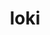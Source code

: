 ---
title: "loki"
layout: cache
categories: [package, develop-2023-05-18]
meta: {"versions": ["0.1.7"], "compilers": ["oneapi@=2023.0.0"], "oss": ["ubuntu20.04"], "platforms": ["linux"], "targets": ["x86_64"], "stacks": ["e4s-oneapi", "root"], "num_specs": 1, "num_specs_by_stack": {"root": 1, "e4s-oneapi": 1}}
spec_details: [{"hash": "6fcy7c4r6w3ogsp6z2zxe2w54arvpjok", "compiler": "oneapi@=2023.0.0", "versions": ["0.1.7"], "os": "ubuntu20.04", "platform": "linux", "target": "x86_64", "variants": ["build_system=makefile", "+shared"], "stacks": ["root", "e4s-oneapi"], "size": "-", "tarball": "https://binaries.spack.io/releases/develop-2023-05-18/build_cache/linux-ubuntu20.04-x86_64/oneapi-2023.0.0/loki-0.1.7/linux-ubuntu20.04-x86_64-oneapi-2023.0.0-loki-0.1.7-6fcy7c4r6w3ogsp6z2zxe2w54arvpjok.spack"}]
---